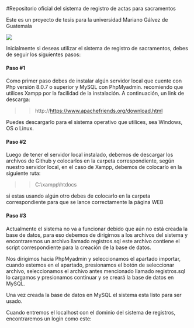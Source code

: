 #Repositorio oficial del sistema de registro de actas para sacramentos

Este es un proyecto de tesis para la universidad Mariano Gálvez de Guatemala

![](https://in3.umg.edu.gt/images/logoumg2.png)

Inicialmente si deseas utilizar el sistema de registro de sacramentos, debes de seguir los siguientes pasos:

#### Paso #1

Como primer paso debes de instalar algún servidor local que cuente con Php versión 8.0.7 o superior y MySQL con PhpMyadmin. recomiendo que utilices Xampp por la facilidad de la instalación. A continuación, un link de descarga:

> > http://https://www.apachefriends.org/download.html

Puedes descargarlo para el sistema operativo que utilices, sea Windows, OS o Linux.

#### Paso #2

Luego de tener el servidor local instalado, debemos de descargar los archivos de Github y colocarlos en la carpeta correspondiente, según nuestro servidor local, en el caso de Xampp, debemos de colocarlo en la siguiente ruta:

> > C:\xampp\htdocs

si estas usando algún otro debes de colocarlo en la carpeta correspondiente para que se lance correctamente la página WEB

#### Paso #3

Actualmente el sistema no va a funcionar debido que aún no está creada la base de datos, para eso debemos de dirigirnos a los archivos del sistema y encontraremos un archivo llamado registros.sql este archivo contiene el script correspondiente para la creación de la base de datos.

Nos dirigimos hacia PhpMyadmin y seleccionamos el apartado importar, cuando estemos en el apartado, presionamos el botón de seleccionar archivo, seleccionamos el archivo antes mencionado llamado registros.sql lo cargamos y presionamos continuar y se creará la base de datos en MySQL.

Una vez creada la base de datos en MySQL el sistema esta listo para ser usado.

Cuando entremos el localhost con el dominio del sistema de registros, encontraremos un login como este:
